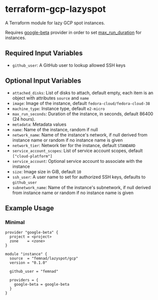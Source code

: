 # terraform-gcp-lazyspot

A Terraform module for lazy GCP spot instances.

Requires [google-beta](https://registry.terraform.io/providers/hashicorp/google-beta/latest) provider in order to set [max_run_duration](https://registry.terraform.io/providers/hashicorp/google/latest/docs/resources/compute_instance#max_run_duration) for instances.

## Required Input Variables

* `github_user`: A GitHub user to lookup allowed SSH keys

## Optional Input Variables

* `attached_disks`: List of disks to attach, default empty, each item is an object with attributes `source` and `name`
* `image`: Image of the instance, default `fedora-cloud/fedora-cloud-38`
* `machine_type`: Instance type, default `e2-micro`
* `max_run_seconds`: Duration of the instance, in seconds, default 86400 (24 hours).
* `metadata`: Metadata values
* `name`: Name of the instance, random if null
* `network_name`: Name of the instance's network, if null derived from instance name or random if no instance name is given
* `network_tier`: Network tier for the instance, default `STANDARD`
* `service_account_scopes`: List of service account scopes, default `["cloud-platform"]`
* `service_account`: Optional service account to associate with the instance
* `size`: Image size in GiB, default `10`
* `ssh_user`: A user name to set for authorized SSH keys, defaults to `github_user`
* `subnetwork_name`: Name of the instance's subnetwork, if null derived from instance name or random if no instance name is given

## Example Usage

### Minimal

```
provider "google-beta" {
  project = <project>
  zone    = <zone>
}

module "instance" {
  source  = "femnad/lazyspot/gcp"
  version = "0.1.0"

  github_user = "femnad"

  providers = {
    google-beta = google-beta
  }
}
```

